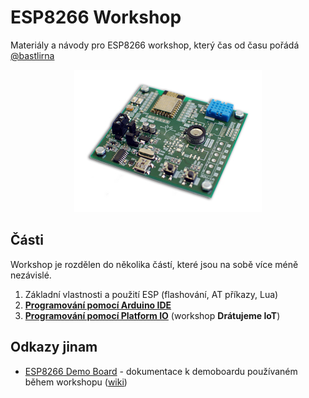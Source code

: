 # ESP8266 Workshop

Materiály a návody pro ESP8266 workshop, který čas od času pořádá [@bastlirna](https://twitter.com/bastlirna)

<p align="center">
<img src="https://raw.githubusercontent.com/bastlirna/esp8266-workshop/master/01-Intro/.images/demoboard-mini.jpg" alt="ESP8266 Demo Board">
</p>

## Části

Workshop je rozdělen do několika částí, které jsou na sobě více méně nezávislé.

1. Základní vlastnosti a použití ESP (flashování, AT příkazy, Lua)
2. **[Programování pomocí Arduino IDE](https://github.com/bastlirna/esp8266-workshop/tree/master/02-Arduino)**
3. **[Programování pomocí Platform IO](https://github.com/bastlirna/esp8266-workshop/tree/master/03-PlatformIO)** (workshop **Drátujeme IoT**)

## Odkazy jinam

- [ESP8266 Demo Board](https://github.com/bastlirna/esp8266-board) - dokumentace k demoboardu používaném během workshopu ([wiki](https://github.com/bastlirna/esp8266-board/wiki))
